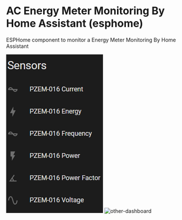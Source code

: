 # AC Energy Meter Monitoring By Home Assistant (esphome)
ESPHome component to monitor a Energy Meter Monitoring By Home Assistant

![photo-on-dashboard](photo-on-dashboard.png)
![other-dashboard]()

